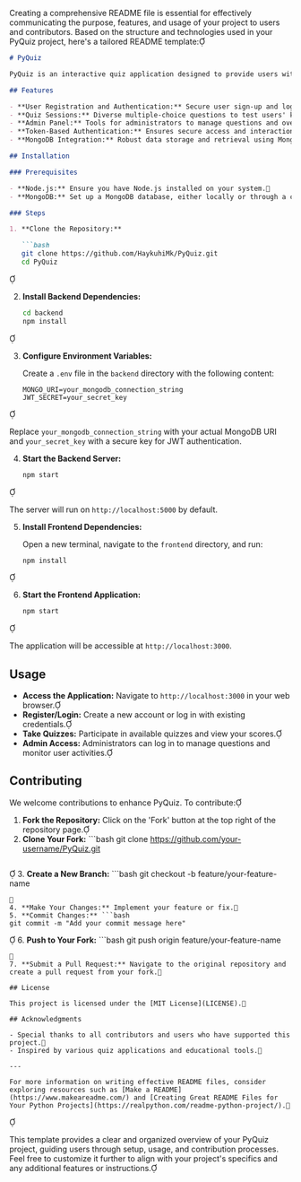 Creating a comprehensive README file is essential for effectively communicating the purpose, features, and usage of your project to users and contributors. Based on the structure and technologies used in your PyQuiz project, here's a tailored README template:

```markdown
# PyQuiz

PyQuiz is an interactive quiz application designed to provide users with engaging multiple-choice questions across various topics. Built using Node.js, Express, MongoDB, and JavaScript, PyQuiz offers a seamless experience for both users and administrators.

## Features

- **User Registration and Authentication:** Secure user sign-up and login functionalities.
- **Quiz Sessions:** Diverse multiple-choice questions to test users' knowledge.
- **Admin Panel:** Tools for administrators to manage questions and oversee user activities.
- **Token-Based Authentication:** Ensures secure access and interactions within the application.
- **MongoDB Integration:** Robust data storage and retrieval using MongoDB.

## Installation

### Prerequisites

- **Node.js:** Ensure you have Node.js installed on your system.
- **MongoDB:** Set up a MongoDB database, either locally or through a cloud provider.

### Steps

1. **Clone the Repository:**

   ```bash
   git clone https://github.com/HaykuhiMk/PyQuiz.git
   cd PyQuiz
   ```


2. **Install Backend Dependencies:**

   ```bash
   cd backend
   npm install
   ```


3. **Configure Environment Variables:**

   Create a `.env` file in the `backend` directory with the following content:

   ```env
   MONGO_URI=your_mongodb_connection_string
   JWT_SECRET=your_secret_key
   ```


   Replace `your_mongodb_connection_string` with your actual MongoDB URI and `your_secret_key` with a secure key for JWT authentication.

4. **Start the Backend Server:**

   ```bash
   npm start
   ```


   The server will run on `http://localhost:5000` by default.

5. **Install Frontend Dependencies:**

   Open a new terminal, navigate to the `frontend` directory, and run:

   ```bash
   npm install
   ```


6. **Start the Frontend Application:**

   ```bash
   npm start
   ```


   The application will be accessible at `http://localhost:3000`.

## Usage

- **Access the Application:** Navigate to `http://localhost:3000` in your web browser.
- **Register/Login:** Create a new account or log in with existing credentials.
- **Take Quizzes:** Participate in available quizzes and view your scores.
- **Admin Access:** Administrators can log in to manage questions and monitor user activities.

## Contributing

We welcome contributions to enhance PyQuiz. To contribute:

1. **Fork the Repository:** Click on the 'Fork' button at the top right of the repository page.
2. **Clone Your Fork:** ```bash
   git clone https://github.com/your-username/PyQuiz.git
   ```

3. **Create a New Branch:** ```bash
   git checkout -b feature/your-feature-name
   ```

4. **Make Your Changes:** Implement your feature or fix.
5. **Commit Changes:** ```bash
   git commit -m "Add your commit message here"
   ```

6. **Push to Your Fork:** ```bash
   git push origin feature/your-feature-name
   ```

7. **Submit a Pull Request:** Navigate to the original repository and create a pull request from your fork.

## License

This project is licensed under the [MIT License](LICENSE).

## Acknowledgments

- Special thanks to all contributors and users who have supported this project.
- Inspired by various quiz applications and educational tools.

---

For more information on writing effective README files, consider exploring resources such as [Make a README](https://www.makeareadme.com/) and [Creating Great README Files for Your Python Projects](https://realpython.com/readme-python-project/).
```


This template provides a clear and organized overview of your PyQuiz project, guiding users through setup, usage, and contribution processes. Feel free to customize it further to align with your project's specifics and any additional features or instructions. 
